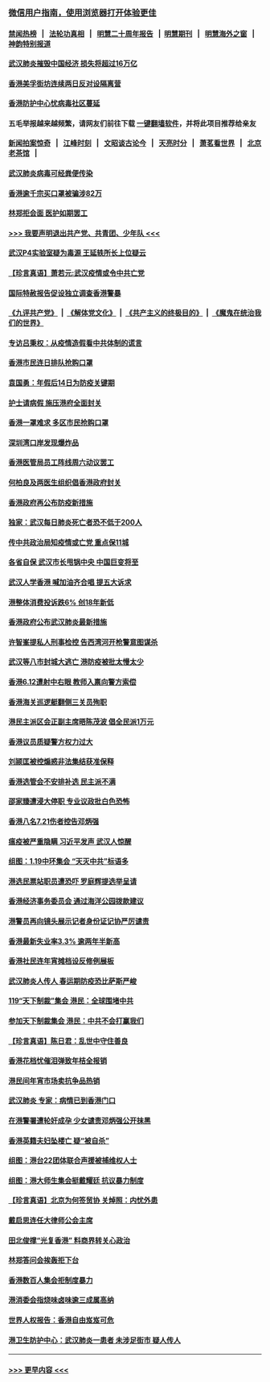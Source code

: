 ### [微信用户指南，使用浏览器打开体验更佳](https://github.com/gfw-breaker/banned-news1/blob/master/indexes/wechat-guide.md?t=0)
#### [禁闻热榜](热点新闻.md?t=0)  &nbsp;&nbsp;|&nbsp;&nbsp; [法轮功真相](https://github.com/gfw-breaker/truth/blob/master/README.md?t=0) &nbsp;&nbsp;|&nbsp;&nbsp; [明慧二十周年报告](https://github.com/gfw-breaker/mh-reports/blob/master/README.md?t=0) &nbsp;&nbsp;|&nbsp;&nbsp;[明慧期刊](https://github.com/gfw-breaker/mh-qikan) &nbsp;&nbsp;|&nbsp;&nbsp; [明慧海外之窗](https://github.com/gfw-breaker/mh-news/blob/master/README.md?t=0) &nbsp;&nbsp;|&nbsp;&nbsp; [神韵特别报道](https://github.com/gfw-breaker/mh-news/blob/master/shenyun.md?t=0)
#### [武汉肺炎摧毁中国经济 损失将超过16万亿](../pages/nsc415/n11839723.md?t=02032155) 
#### [香港美孚街坊连续两日反对设隔离营](../pages/nsc415/n11839962.md?t=02032155) 
#### [香港防护中心忧病毒社区蔓延](../pages/nsc415/n11839933.md?t=02032155) 
#### 五毛举报越来越频繁，请网友们前往下载 [一键翻墙软件](https://github.com/gfw-breaker/ssr-accounts)，并将此项目推荐给亲友
#### [新闻拍案惊奇](https://github.com/gfw-breaker/banned-news1/blob/master/pages/link4.md) &nbsp;&nbsp;|&nbsp;&nbsp; [江峰时刻](https://github.com/gfw-breaker/banned-news1/blob/master/pages/link4.md) &nbsp;&nbsp;|&nbsp;&nbsp; [文昭谈古论今](https://github.com/gfw-breaker/banned-news1/blob/master/pages/link4.md) &nbsp;&nbsp;|&nbsp;&nbsp; [天亮时分](https://github.com/gfw-breaker/banned-news1/blob/master/pages/link4.md) &nbsp;&nbsp;|&nbsp;&nbsp; [萧茗看世界](https://github.com/gfw-breaker/banned-news1/blob/master/pages/link4.md) &nbsp;&nbsp;|&nbsp;&nbsp; [北京老茶馆](https://github.com/gfw-breaker/banned-news1/blob/master/pages/link4.md) &nbsp;&nbsp;|&nbsp;&nbsp; 
#### [武汉肺炎病毒可经粪便传染](../pages/nsc415/n11839939.md?t=02032155) 
#### [香港逾千宗买口罩被骗涉82万](../pages/nsc415/n11839914.md?t=02032155) 
#### [林郑拒会面 医护如期罢工](../pages/nsc415/n11839892.md?t=02032155) 
#### [>>> 我要声明退出共产党、共青团、少年队 <<<](https://github.com/begood0513/goodnews/blob/master/quit/letter.md) 
#### [武汉P4实验室疑为毒源 王延轶所长上位疑云](../pages/nsc415/n11835543.md?t=02032155) 
#### [【珍言真语】萧若元:武汉疫情或令中共亡党](../pages/nsc415/n11829394.md?t=02032155) 
#### [国际特赦报告促设独立调查香港警暴](../pages/nsc415/n11833845.md?t=02032155) 
#### [《九评共产党》](https://github.com/begood0513/9ping.md/blob/master/README.md) &nbsp;|&nbsp; [《解体党文化》](../../../../jtdwh.md/blob/master/README.md)  &nbsp;|&nbsp; [《共产主义的终极目的》](../../../../gczydzjmd.md/blob/master/README.md) &nbsp;|&nbsp; [《魔鬼在统治我们的世界》](../../../../mgztzwmdsj.md/blob/master/README.md) 
#### [专访吕秉权：从疫情造假看中共体制的谎言](../pages/nsc415/n11833813.md?t=02032155) 
#### [香港市民连日排队抢购口罩](../pages/nsc415/n11833794.md?t=02032155) 
#### [袁国勇：年假后14日为防疫关键期](../pages/nsc415/n11831088.md?t=02032155) 
#### [护士请病假 施压港府全面封关](../pages/nsc415/n11831030.md?t=02032155) 
#### [香港一罩难求 多区市民抢购口罩](../pages/nsc415/n11831002.md?t=02032155) 
#### [深圳湾口岸发现爆炸品](../pages/nsc415/n11828802.md?t=02032155) 
#### [香港医管局员工阵线周六动议罢工](../pages/nsc415/n11828762.md?t=02032155) 
#### [何柏良及两医生组织倡香港政府封关](../pages/nsc415/n11828749.md?t=02032155) 
#### [香港政府再公布防疫新措施](../pages/nsc415/n11828716.md?t=02032155) 
#### [独家：武汉每日肺炎死亡者恐不低于200人](../pages/nsc415/n11828240.md?t=02032155) 
#### [传中共政治局知疫情或亡党 重点保11城](../pages/nsc415/n11828145.md?t=02032155) 
#### [各省自保 武汉市长甩锅中央 中国巨变将至](../pages/nsc415/n11828021.md?t=02032155) 
#### [武汉人学香港 喊加油齐合唱 提五大诉求](../pages/nsc415/n11827046.md?t=02032155) 
#### [港整体消费投诉跌6% 创18年新低](../pages/nsc415/n11817280.md?t=02032155) 
#### [香港政府公布武汉肺炎最新措施](../pages/nsc415/n11817152.md?t=02032155) 
#### [许智峯提私人刑事检控 告西湾河开枪警意图谋杀](../pages/nsc415/n11817132.md?t=02032155) 
#### [武汉等八市封城大逃亡 港防疫被批太慢太少](../pages/nsc415/n11817058.md?t=02032155) 
#### [香港6.12遭射中右眼 教师入禀向警方索偿](../pages/nsc415/n11814678.md?t=02032155) 
#### [香港海关巡逻艇翻侧三关员殉职](../pages/nsc415/n11814604.md?t=02032155) 
#### [港民主派区会正副主席晤陈茂波 倡全民派1万元](../pages/nsc415/n11814582.md?t=02032155) 
#### [香港议员质疑警方权力过大](../pages/nsc415/n11814560.md?t=02032155) 
#### [刘颕匡被控煽惑非法集结获准保释](../pages/nsc415/n11811727.md?t=02032155) 
#### [香港选管会不安排补选 民主派不满](../pages/nsc415/n11811691.md?t=02032155) 
#### [邵家臻遭浸大停职 专业议政批白色恐怖](../pages/nsc415/n11811670.md?t=02032155) 
#### [香港八名7.21伤者控告邓炳强](../pages/nsc415/n11811623.md?t=02032155) 
#### [瘟疫被严重隐瞒 习近平发声 武汉人惊醒](../pages/nsc415/n11811186.md?t=02032155) 
#### [组图：1.19中环集会 “天灭中共”标语多](../pages/nsc415/n11809514.md?t=02032155) 
#### [港选民票站职员遭恐吓 罗庭辉提选举呈请](../pages/nsc415/n11808914.md?t=02032155) 
#### [香港经济事务委员会 通过海洋公园拨款建议](../pages/nsc415/n11808906.md?t=02032155) 
#### [港警员再向镜头展示记者身份证记协严厉谴责](../pages/nsc415/n11808888.md?t=02032155) 
#### [香港最新失业率3.3% 逾两年半新高](../pages/nsc415/n11808887.md?t=02032155) 
#### [香港社民连年宵摊档设反修例展板](../pages/nsc415/n11808857.md?t=02032155) 
#### [武汉肺炎人传人 春运期防疫恐比萨斯严峻](../pages/nsc415/n11808739.md?t=02032155) 
#### [119“天下制裁”集会 港民：全球围堵中共](../pages/nsc415/n11806318.md?t=02032155) 
#### [参加天下制裁集会 港民：中共不会打赢我们](../pages/nsc415/n11806596.md?t=02032155) 
#### [【珍言真语】陈日君：乱世中守住善良](../pages/nsc415/n11806247.md?t=02032155) 
#### [香港花档忧催泪弹致年桔全报销](../pages/nsc415/n11806130.md?t=02032155) 
#### [港民间年宵市场卖抗争品热销](../pages/nsc415/n11806073.md?t=02032155) 
#### [武汉肺炎 专家：病情已到香港门口](../pages/nsc415/n11806020.md?t=02032155) 
#### [在港警署遭轮奸成孕 少女谴责邓炳强公开抹黑](../pages/nsc415/n11805981.md?t=02032155) 
#### [香港英籍夫妇坠楼亡 疑“被自杀”](../pages/nsc415/n11805937.md?t=02032155) 
#### [组图：港台22团体联合声援被捕维权人士](../pages/nsc415/n11801834.md?t=02032155) 
#### [组图：港大师生集会挺戴耀廷 抗议暴力制度](../pages/nsc415/n11799298.md?t=02032155) 
#### [【珍言真语】北京为何签贸协 关焯照：内忧外患](../pages/nsc415/n11799790.md?t=02032155) 
#### [戴启思连任大律师公会主席](../pages/nsc415/n11799306.md?t=02032155) 
#### [田北俊撑“光复香港” 料商界转关心政治](../pages/nsc415/n11799287.md?t=02032155) 
#### [林郑答问会挨轰拒下台](../pages/nsc415/n11799261.md?t=02032155) 
#### [香港数百人集会拒制度暴力](../pages/nsc415/n11796941.md?t=02032155) 
#### [港消委会指烧味卤味逾三成属高纳](../pages/nsc415/n11796815.md?t=02032155) 
#### [世界人权报告：香港自由岌岌可危](../pages/nsc415/n11796873.md?t=02032155) 
#### [港卫生防护中心：武汉肺炎一患者 未涉足街市 疑人传人](../pages/nsc415/n11796789.md?t=02032155) 

----
#### [ >>> 更早内容 <<< ](../indexes/nsc415-earlier.md)
